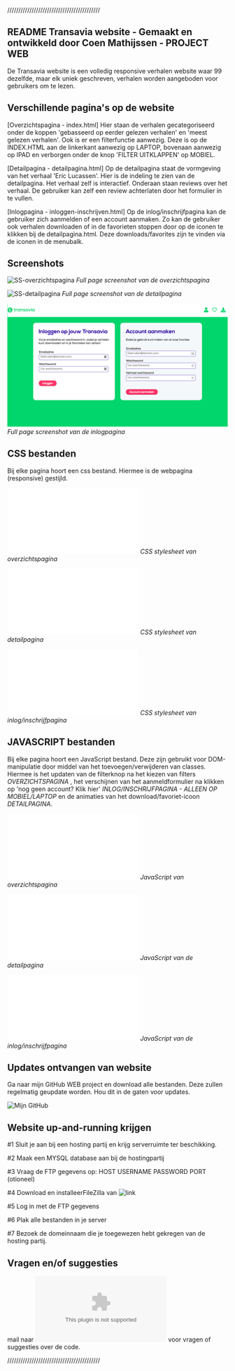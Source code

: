 //////////////////////////////////////////

## README Transavia website - Gemaakt en ontwikkeld door Coen Mathijssen - PROJECT WEB

De Transavia website is een volledig responsive verhalen website waar 99 dezelfde, maar elk uniek geschreven, verhalen worden aangeboden voor gebruikers om te lezen.



## Verschillende pagina's op de website

[Overzichtspagina - index.html]
Hier staan de verhalen gecategoriseerd onder de koppen 'gebasseerd op eerder gelezen verhalen' en 'meest gelezen verhalen'. Ook is er een filterfunctie aanwezig. Deze is op de INDEX.HTML aan de linkerkant aanwezig op LAPTOP, bovenaan aanwezig op IPAD en verborgen onder de knop 'FILTER UITKLAPPEN' op MOBIEL.

[Detailpagina - detailpagina.html]
Op de detailpagina staat de vormgeving van het verhaal 'Eric Lucassen'. Hier is de indeling te zien van de detailpagina. Het verhaal zelf is interactief. Onderaan staan reviews over het verhaal. De gebruiker kan zelf een review achterlaten door het formulier in te vullen.

[Inlogpagina - inloggen-inschrijven.html]
Op de inlog/inschrijfpagina kan de gebruiker zich aanmelden of een account aanmaken. Zo kan de gebruiker ook verhalen downloaden of in de favorieten stoppen door op de iconen te klikken bij de detailpagina.html. Deze downloads/favorites zijn te vinden via de iconen in de menubalk.



## Screenshots

![SS-overzichtspagina](./afbeeldingen/screenshots/overzichtspagina.png)
*Full page screenshot van de overzichtspagina*

![SS-detailpagina](./afbeeldingen/screenshots/detailpagina.png)
*Full page screenshot van de detailpagina*

![SS-inlogpagina](./afbeeldingen/screenshots/inlogpagina.png)
*Full page screenshot van de inlogpagina*



## CSS bestanden

Bij elke pagina hoort een css bestand. Hiermee is de webpagina (responsive) gestijld.

![stylesheet-overzichtspagina](./CSS/stylesheet.css)
*CSS stylesheet van overzichtspagina*

![stylesheet-detailpagina](./CSS/stylesheet-detailpagina.css)
*CSS stylesheet van detailpagina*

![stylesheet-inlog/inschrijfpagina](./CSS/stylesheet.inlog.css)
*CSS stylesheet van inlog/inschrijfpagina*



## JAVASCRIPT bestanden

Bij elke pagina hoort een JavaScript bestand. Deze zijn gebruikt voor DOM-manipulatie door middel van het toevoegen/verwijderen van classes. Hiermee is het updaten van de filterknop na het kiezen van filters *OVERZICHTSPAGINA* , het verschijnen van het aanmeldformulier na klikken op 'nog geen account? Klik hier' *INLOG/INSCHRIJFPAGINA - ALLEEN OP MOBIEL/LAPTOP* en de animaties van het download/favoriet-icoon *DETAILPAGINA*.

![JavaScript-overzichtspagina](./JS/script-index.js)
*JavaScript van overzichtspagina*

![JavaScript-detailpagina](./JS/script-detailpagina.js)
*JavaScript van de detailpagina*

![JavaScript-inlog/inschrijfpagina](./JS/script-inloggen.js)
*JavaScript van de inlog/inschrijfpagina*



## Updates ontvangen van website

Ga naar mijn GitHub WEB project en download alle bestanden. Deze zullen regelmatig geupdate worden. Hou dit in de gaten voor updates.

![Mijn GitHub](https://github.com/Coenmathijssen/WEB)



## Website up-and-running krijgen

#1 Sluit je aan bij een hosting partij en krijg serverruimte ter beschikking.

#2 Maak een MYSQL database aan bij de hostingpartij

#3 Vraag de FTP gegevens op:
    HOST
    USERNAME
    PASSWORD
    PORT (otioneel)

#4 Download en installeerFileZilla van ![link](https://filezilla-project.org/)

#5 Log in met de FTP gegevens

#6 Plak alle bestanden in je server

#7 Bezoek de domeinnaam die je toegewezen hebt gekregen van de hosting partij.



## Vragen en/of suggesties

mail naar ![mijn Email](mailto:mathijssen.coen@gmail.com) voor vragen of suggesties over de code.


//////////////////////////////////////////














